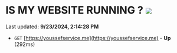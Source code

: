 # IS MY WEBSITE RUNNING ? [![](https://img.shields.io/static/v1?label=Sponsor&message=%E2%9D%A4&logo=GitHub&color=%23fe8e86)](https://github.com/sponsors/Youssef-Lehmam)

Last updated: **9/23/2024, 2:14:28 PM**

- `GET` [https://youssefservice.me](https://youssefservice.me) - **Up** (292ms)
